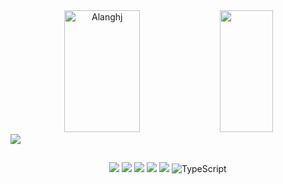 
<div align="center">  
  <img width="49%" height="195px" src="https://github-readme-stats.vercel.app/api?username=Europha&show_icons=true&count_private=true&hide_border=true&title_color=00bfbf&icon_color=00bfbf&text_color=c9d1d9&bg_color=0d1117" alt="Alanghj" /> 
  <img width="41%" height="195px" src="https://github-readme-stats.vercel.app/api/top-langs/?username=Europha&layout=compact&hide_border=true&title_color=00bfbf&text_color=00bfbf&bg_color=0d1117" />

</div>
<a href="https://app.hackthebox.com/profile/1446902">
  <img src="https://www.hackthebox.com/badge/image/1446902" />
</a>  

## 
<div align="center"> 
<img src="https://img.shields.io/badge/python-3670A0?style=for-the-badge&logo=python&logoColor=ffdd54"/>

<img src="https://img.shields.io/badge/go-%2300ADD8.svg?style=for-the-badge&logo=go&logoColor=white"/>
<img src="https://img.shields.io/badge/javascript-%23323330.svg?style=for-the-badge&logo=javascript&logoColor=%23F7DF1E"/>
<img src="https://img.shields.io/badge/node.js-6DA55F?style=for-the-badge&logo=node.js&logoColor=white"/>  
<img src="https://img.shields.io/badge/shell_script-%23121011.svg?style=for-the-badge&logo=gnu-bash&logoColor=white"/> 
<img alt="TypeScript" src="https://img.shields.io/badge/typescript-%23007ACC.svg?style=for-the-badge&logo=typescript&logoColor=white"/>
</dev>
